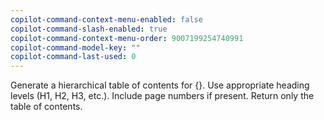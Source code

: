```yaml
---
copilot-command-context-menu-enabled: false
copilot-command-slash-enabled: true
copilot-command-context-menu-order: 9007199254740991
copilot-command-model-key: ""
copilot-command-last-used: 0
---
```

Generate a hierarchical table of contents for {}. Use appropriate heading levels (H1, H2, H3, etc.). Include page numbers if present. Return only the table of contents.
